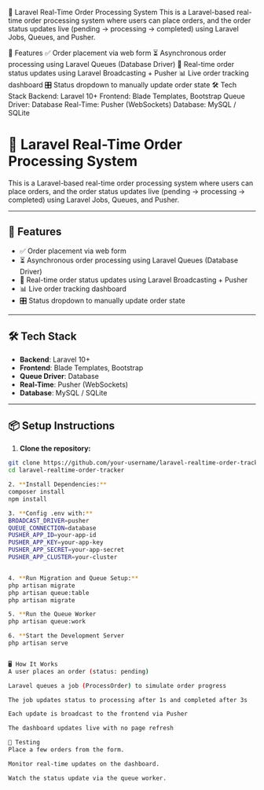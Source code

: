 🛒 Laravel Real-Time Order Processing System
This is a Laravel-based real-time order processing system where users can place orders, and the order status updates live (pending → processing → completed) using Laravel Jobs, Queues, and Pusher.

🚀 Features
✅ Order placement via web form
⏳ Asynchronous order processing using Laravel Queues (Database Driver)
📡 Real-time order status updates using Laravel Broadcasting + Pusher
📊 Live order tracking dashboard
🎛️ Status dropdown to manually update order state
🛠️ Tech Stack
Backend: Laravel 10+
Frontend: Blade Templates, Bootstrap
Queue Driver: Database
Real-Time: Pusher (WebSockets)
Database: MySQL / SQLite


# 🛒 Laravel Real-Time Order Processing System

This is a Laravel-based real-time order processing system where users can place orders, and the order status updates live (pending → processing → completed) using Laravel Jobs, Queues, and Pusher.

---

## 🚀 Features

- ✅ Order placement via web form
- ⏳ Asynchronous order processing using Laravel Queues (Database Driver)
- 📡 Real-time order status updates using Laravel Broadcasting + Pusher
- 📊 Live order tracking dashboard
- 🎛️ Status dropdown to manually update order state

---

## 🛠️ Tech Stack

- **Backend**: Laravel 10+
- **Frontend**: Blade Templates, Bootstrap
- **Queue Driver**: Database
- **Real-Time**: Pusher (WebSockets)
- **Database**: MySQL / SQLite

---

## 📦 Setup Instructions

1. **Clone the repository:**

```bash
git clone https://github.com/your-username/laravel-realtime-order-tracker.git
cd laravel-realtime-order-tracker

2. **Install Dependencies:**
composer install
npm install

3. **Config .env with:**
BROADCAST_DRIVER=pusher
QUEUE_CONNECTION=database
PUSHER_APP_ID=your-app-id
PUSHER_APP_KEY=your-app-key
PUSHER_APP_SECRET=your-app-secret
PUSHER_APP_CLUSTER=your-cluster


4. **Run Migration and Queue Setup:**
php artisan migrate
php artisan queue:table
php artisan migrate

5. **Run the Queue Worker
php artisan queue:work

6. **Start the Development Server
php artisan serve


🖥️ How It Works
A user places an order (status: pending)

Laravel queues a job (ProcessOrder) to simulate order progress

The job updates status to processing after 1s and completed after 3s

Each update is broadcast to the frontend via Pusher

The dashboard updates live with no page refresh

🧪 Testing
Place a few orders from the form.

Monitor real-time updates on the dashboard.

Watch the status update via the queue worker.
